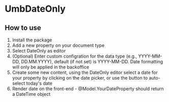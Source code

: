 # UmbDateOnly

## How to use
1. Install the package
2. Add a new property on your document type
3. Select DateOnly as editor
4. (Optional) Enter custom configration for the data type (e.g., YYYY-MM-DD, DD.MM.YYYY), default (if not set) is YYYY-MM-DD. Date formatting will only be applied in the backoffice
5. Create some new content, using the DateOnly editor select a date for your property by clicking on the date picker, or use the button to auto-select today's date
6. Render date on the front-end - @Model.YourDateProperty should return a DateTime object